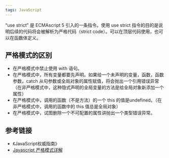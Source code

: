 ```yaml
---
tags: JavaScript
---
```

“use strict” 是 ECMAscript 5 引入的一条指令。使用 use strict 指令的目的是说明后续的代码将会被解析为严格代码（strict code）。可以在顶层代码使用，也可以在函数体定义。

## 严格模式的区别
- 在严格模式中禁止使用 with 语句。
- 在严格模式中，所有变量都要先声明。如果给一个未声明的变量，函数，函数参数，catch 从句参数或全局对象的属性赋值，将会抛出一个引用错误异常（在非严格模式中，这种隐式声明的全局变量的方法是给全局对象新添加一个属性）
- 在严格模式中，调用的函数（不是方法）的一个 this 的值是undefined。（在非严格模式中，调用的函数中的 this 值总是全局对象）
- 在严格模式中，试图删除一个不可配置的属性讲抛出一个类型错误异常。

## 参考链接
- 《JavaScript权威指南》
- [Javascript 严格模式详解](http://www.ruanyifeng.com/blog/2013/01/javascript_strict_mode.html)